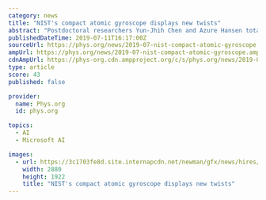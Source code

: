 ```yaml
---
category: news
title: "NIST's compact atomic gyroscope displays new twists"
abstract: "Postdoctoral researchers Yun-Jhih Chen and Azure Hansen totally rebuilt the ... added a pattern recognition algorithm derived from machine learning to automatically extract information from ..."
publishedDateTime: 2019-07-11T16:17:00Z
sourceUrl: https://phys.org/news/2019-07-nist-compact-atomic-gyroscope.html
ampUrl: https://phys.org/news/2019-07-nist-compact-atomic-gyroscope.amp
cdnAmpUrl: https://phys-org.cdn.ampproject.org/c/s/phys.org/news/2019-07-nist-compact-atomic-gyroscope.amp
type: article
score: 43
published: false

provider:
  name: Phys.org
  id: phys.org

topics:
  - AI
  - Microsoft AI

images:
  - url: https://3c1703fe8d.site.internapcdn.net/newman/gfx/news/hires/2019/nistscompact.jpg
    width: 2880
    height: 1922
    title: "NIST's compact atomic gyroscope displays new twists"
---
```

